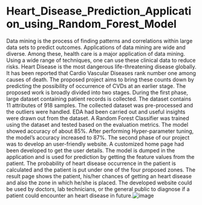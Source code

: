 # Heart_Disease_Prediction_Application_using_Random_Forest_Model

Data mining is the process of finding patterns and correlations within large data sets to predict outcomes. Applications of data mining are wide and diverse. Among these, health care is a major application of data mining. Using a wide range of techniques, one can use these clinical data to reduce risks. Heart Disease is the most dangerous life-threatening disease globally. It has been reported that Cardio Vascular Diseases rank number one among causes of death. The proposed project aims to bring these counts down by predicting the possibility of occurrence of CVDs at an earlier stage. The proposed work is broadly divided into two stages. During the first phase, large dataset containing patient records is collected. The dataset contains 11 attributes of 918 samples. The collected dataset was pre-processed and the outliers were handled. EDA had been carried out and useful insights were drawn out from the dataset. A Random Forest Classifier was trained using the dataset and tested based on the evaluation metrics. The model showed accuracy of about 85%. After performing Hyper-parameter tuning, the model’s accuracy increased to 87%. The second phase of our project was to develop an user-friendly website. A customized home page had been developed to get the user details. The model is dumped in the application and is used for prediction by getting the feature values from the patient. The probability of heart disease occurrence in the patient is calculated and the patient is put under one of the four proposed zones.  The result page shows the patient, his/her chances of getting an heart disease and also the zone in which he/she is placed. The developed website could be used by doctors, lab technicians, or the general public to diagnose if a patient could encounter an heart disease in future.![image](https://user-images.githubusercontent.com/55012259/167306098-94f5fd58-5f31-4bca-9d8f-883e94bdf394.png)

